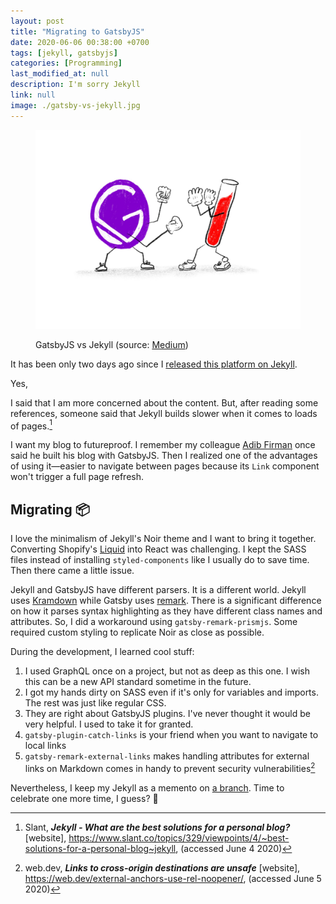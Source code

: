 ```yaml
---
layout: post
title: "Migrating to GatsbyJS"
date: 2020-06-06 00:38:00 +0700
tags: [jekyll, gatsbyjs]
categories: [Programming]
last_modified_at: null
description: I'm sorry Jekyll
link: null
image: ./gatsby-vs-jekyll.jpg
---
```


<figure>

  ![GatsbyJS vs Jekyll](./gatsby-vs-jekyll.jpg)

  <figcaption>GatsbyJS vs Jekyll (source: <a href="https://medium.com/@ajkueterman/quick-thoughts-on-gatsby-js-vs-jekyll-c13c1337c24a" target="_blank" rel="noopener noreferrer">Medium</a>)</figcaption>
</figure>

It has been only two days ago since I [released this platform on Jekyll](/2020-06-03-first-post/).

Yes,

I said that I am more concerned about the content. But, after reading some references, someone said that Jekyll builds slower when it comes to loads of pages.[^1]

I want my blog to futureproof. I remember my colleague [Adib Firman](https://adibfirman.github.io/) once said he built his blog with GatsbyJS. Then I realized one of the advantages of using it—easier to navigate between pages because its `Link` component won't trigger a full page refresh.

## Migrating 📦

I love the minimalism of Jekyll's Noir theme and I want to bring it together. Converting Shopify's [Liquid](https://shopify.github.io/liquid/) into React was challenging. I kept the SASS files instead of installing `styled-components` like I usually do to save time. Then there came a little issue.

Jekyll and GatsbyJS have different parsers. It is a different world. Jekyll uses [Kramdown](https://kramdown.gettalong.org/) while Gatsby uses [remark](https://remark.js.org/). There is a significant difference on how it parses syntax highlighting as they have different class names and attributes. So, I did a workaround using `gatsby-remark-prismjs`. Some required custom styling to replicate Noir as close as possible.

During the development, I learned cool stuff:

1. I used GraphQL once on a project, but not as deep as this one. I wish this can be a new API standard sometime in the future.
2. I got my hands dirty on SASS even if it's only for variables and imports. The rest was just like regular CSS.
3. They are right about GatsbyJS plugins. I've never thought it would be very helpful. I used to take it for granted.
4. `gatsby-plugin-catch-links` is your friend when you want to navigate to local links
5. `gatsby-remark-external-links` makes handling attributes for external links on Markdown comes in handy to prevent security vulnerabilities[^2]

Nevertheless, I keep my Jekyll as a memento on [a branch](https://github.com/vyonizr/vyonizr.github.io/tree/deprecated-jekyll). Time to celebrate one more time, I guess? 🥳

[^1]: Slant, ***Jekyll - What are the best solutions for a personal blog?*** \[website\], https://www.slant.co/topics/329/viewpoints/4/~best-solutions-for-a-personal-blog~jekyll, (accessed June 4 2020)
[^2]: web.dev, ***Links to cross-origin destinations are unsafe*** \[website\], https://web.dev/external-anchors-use-rel-noopener/, (accessed June 5 2020)